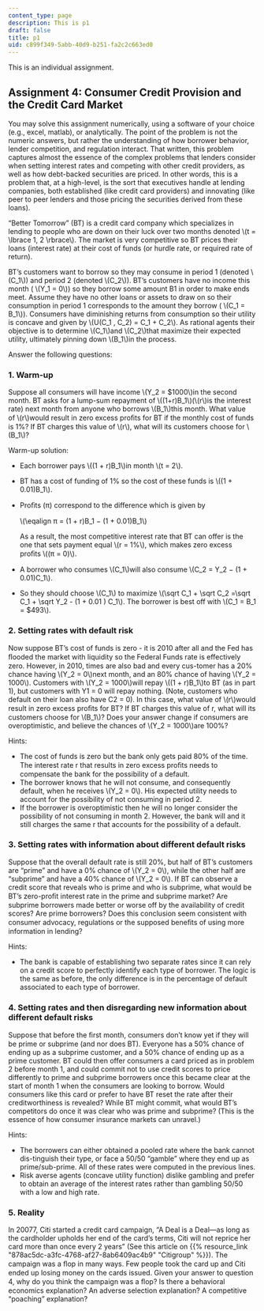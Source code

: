 ```yaml
---
content_type: page
description: This is p1
draft: false
title: p1
uid: c899f349-5abb-40d9-b251-fa2c2c663ed0
---
```

This is an individual assignment.

## Assignment 4: Consumer Credit Provision and the Credit Card Market

You may solve this assignment numerically, using a software of your choice (e.g., excel, matlab), or analytically. The point of the problem is not the numeric answers, but rather the understanding of how borrower behavior, lender competition, and regulation interact. That written, this problem captures almost the essence of the complex problems that lenders consider when setting interest rates and competing with other credit providers, as well as how debt-backed securities are priced. In other words, this is a problem that, at a high-level, is the sort that executives handle at lending companies, both established (like credit card providers) and innovating (like peer to peer lenders and those pricing the securities derived from these loans).

“Better Tomorrow” (BT) is a credit card company which specializes in lending to people who are down on their luck over two months denoted \\(t = \\lbrace 1, 2 \\rbrace\\). The market is very competitive so BT prices their loans (interest rate) at their cost of funds (or hurdle rate, or required rate of return).

BT’s customers want to borrow so they may consume in period 1 (denoted \\(C\_1\\)) and period 2 (denoted \\(C\_2\\)). BT’s customers have no income this month ( \\(Y\_1 = 0\\)) so they borrow some amount B1 in order to make ends meet. Assume they have no other loans or assets to draw on so their consumption in period 1 corresponds to the amount they borrow ( \\(C\_1 = B\_1\\)). Consumers have diminishing returns from consumption so their utility is concave and given by \\(U(C\_1 , C\_2) = C\_1 + C\_2\\). As rational agents their objective is to determine \\(C\_1\\)and \\(C\_2\\)that maximize their expected utility, ultimately pinning down \\(B\_1\\)in the process.

Answer the following questions:

### 1\. Warm-up

Suppose all consumers will have income \\(Y\_2 = $1000\\)in the second month. BT asks for a lump-sum repayment of \\((1+r)B\_1\\)(\\(r\\)is the interest rate) next month from anyone who borrows \\(B\_1\\)this month. What value of \\(r\\)would result in zero excess proﬁts for BT if the monthly cost of funds is 1%? If BT charges this value of \\(r\\), what will its customers choose for \\(B\_1\\)?

Warm-up solution:

- Each borrower pays \\((1 + r)B\_1\\)in month \\(t = 2\\).
- BT has a cost of funding of 1% so the cost of these funds is \\((1 + 0.01)B\_1\\).
- Proﬁts (π) correspond to the difference which is given by    
      
    \\(\\eqalign π = (1 + r)B\_1 − (1 + 0.01)B\_1\\)   
      
    As a result, the most competitive interest rate that BT can offer is the one that sets payment equal \\(r = 1%\\), which makes zero excess proﬁts \\((π = 0)\\).
- A borrower who consumes \\(C\_1\\)will also consume \\(C\_2 = Y\_2 − (1 + 0.01)C\_1\\).
- So they should choose \\(C\_1\\) to maximize \\(\\sqrt C\_1 + \\sqrt C\_2 =\\sqrt C\_1 + \\sqrt Y\_2 - (1 + 0.01 ) C\_1\\). The borrower is best off with \\(C\_1 = B\_1 = $493\\).

### 2\. Setting rates with default risk

Now suppose BT’s cost of funds is zero - it is 2010 after all and the Fed has ﬂooded the market with liquidity so the Federal Funds rate is effectively zero. However, in 2010, times are also bad and every cus-tomer has a 20% chance having \\(Y\_2 = 0\\)next month, and an 80% chance of having \\(Y\_2 = 1000\\). Customers with \\(Y\_2 = 1000\\)will repay \\((1 + r)B\_1\\)to BT (as in part 1), but customers with Y1 = 0 will repay nothing. (Note, customers who default on their loan also have C2 = 0). In this case, what value of \\(r\\)would result in zero excess proﬁts for BT? If BT charges this value of r, what will its customers choose for \\(B\_1\\)? Does your answer change if consumers are overoptimistic, and believe the chances of \\(Y\_2 = 1000\\)are 100%?

Hints:

- The cost of funds is zero but the bank only gets paid 80% of the time. The interest rate r that results in zero excess proﬁts needs to compensate the bank for the possibility of a default.
- The borrower knows that he will not consume, and consequently default, when he receives \\(Y\_2 = 0\\). His expected utility needs to account for the possibility of not consuming in period 2.
- If the borrower is overoptimistic then he will no longer consider the possibility of not consuming in month 2. However, the bank will and it still charges the same r that accounts for the possibility of a default.

### 3\. Setting rates with information about different default risks

Suppose that the overall default rate is still 20%, but half of BT’s customers are “prime” and have a 0% chance of \\(Y\_2 = 0\\), while the other half are “subprime” and have a 40% chance of \\(Y\_2 = 0\\). If BT can observe a credit score that reveals who is prime and who is subprime, what would be BT’s zero-proﬁt interest rate in the prime and subprime market? Are subprime borrowers made better or worse off by the availability of credit scores? Are prime borrowers? Does this conclusion seem consistent with consumer advocacy, regulations or the supposed beneﬁts of using more information in lending?

Hints:

- The bank is capable of establishing two separate rates since it can rely on a credit score to perfectly identify each type of borrower. The logic is the same as before, the only difference is in the percentage of default associated to each type of borrower.

### 4\. Setting rates and then disregarding new information about different default risks

Suppose that before the ﬁrst month, consumers don’t know yet if they will be prime or subprime (and nor does BT). Everyone has a 50% chance of ending up as a subprime customer, and a 50% chance of ending up as a prime customer. BT could then offer consumers a card priced as in problem 2 before month 1, and could commit not to use credit scores to price differently to prime and subprime borrowers once this became clear at the start of month 1 when the consumers are looking to borrow. Would consumers like this card or prefer to have BT reset the rate after their creditworthiness is revealed? While BT might commit, what would BT’s competitors do once it was clear who was prime and subprime? (This is the essence of how consumer insurance markets can unravel.)

Hints:

- The borrowers can either obtained a pooled rate where the bank cannot dis-tinguish their type, or face a 50/50 “gamble” where they end up as prime/sub-prime. All of these rates were computed in the previous lines.
- Risk averse agents (concave utility function) dislike gambling and prefer to obtain an average of the interest rates rather than gambling 50/50 with a low and high rate.

### 5\. Reality

In 20077, Citi started a credit card campaign, “A Deal is a Deal—as long as the cardholder upholds her end of the card’s terms, Citi will not reprice her card more than once every 2 years” (See this article on {{% resource_link "878ac5dc-a3fc-4768-af27-8ab6409ac4b9" "Citigroup" %}}). The campaign was a ﬂop in many ways. Few people took the card up and Citi ended up losing money on the cards issued. Given your answer to question 4, why do you think the campaign was a ﬂop? Is there a behavioral economics explanation? An adverse selection explanation? A competitive “poaching” explanation?